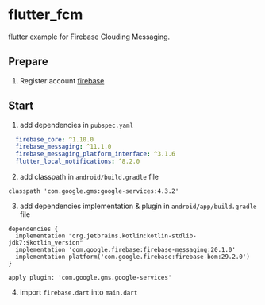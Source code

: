 # flutter_fcm

flutter example for Firebase Clouding Messaging.

## Prepare

1. Register account [firebase](https://firebase.google.cn/)

## Start

1. add dependencies in `pubspec.yaml`

```yaml
  firebase_core: ^1.10.0
  firebase_messaging: ^11.1.0
  firebase_messaging_platform_interface: ^3.1.6
  flutter_local_notifications: ^8.2.0
```

2. add classpath in `android/build.gradle` file

```
classpath 'com.google.gms:google-services:4.3.2'
```

3. add dependencies implementation & plugin in `android/app/build.gradle` file

```
dependencies {
  implementation "org.jetbrains.kotlin:kotlin-stdlib-jdk7:$kotlin_version"
  implementation 'com.google.firebase:firebase-messaging:20.1.0'
  implementation platform('com.google.firebase:firebase-bom:29.2.0')
}
```

```
apply plugin: 'com.google.gms.google-services'
```

4. import `firebase.dart` into `main.dart`
